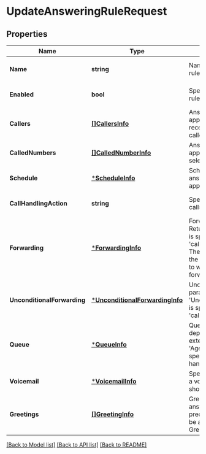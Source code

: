 # UpdateAnsweringRuleRequest

## Properties
Name | Type | Description | Notes
------------ | ------------- | ------------- | -------------
**Name** | **string** | Name of an answering rule specified by user | [optional] [default to null]
**Enabled** | **bool** | Specifies if an answering rule is active or inactive | [optional] [default to null]
**Callers** | [**[]CallersInfo**](CallersInfo.md) | Answering rules are applied when calls are received from specified caller(s) | [optional] [default to null]
**CalledNumbers** | [**[]CalledNumberInfo**](CalledNumberInfo.md) | Answering rules are applied when calling to selected number(s) | [optional] [default to null]
**Schedule** | [***ScheduleInfo**](ScheduleInfo.md) | Schedule when an answering rule should be applied | [optional] [default to null]
**CallHandlingAction** | **string** | Specifies how incoming calls are forwarded | [optional] [default to null]
**Forwarding** | [***ForwardingInfo**](ForwardingInfo.md) | Forwarding parameters. Returned if &#39;ForwardCalls&#39; is specified in &#39;callHandlingAction&#39;. These settings determine the forwarding numbers to which the call will be forwarded | [optional] [default to null]
**UnconditionalForwarding** | [***UnconditionalForwardingInfo**](UnconditionalForwardingInfo.md) | Unconditional forwarding parameters. Returned if &#39;UnconditionalForwarding&#39; is specified in &#39;callHandlingAction&#39; | [optional] [default to null]
**Queue** | [***QueueInfo**](QueueInfo.md) | Queue settings applied for department (call queue) extension type, with the &#39;AgentQueue&#39; value specified as a call handling action | [optional] [default to null]
**Voicemail** | [***VoicemailInfo**](VoicemailInfo.md) | Specifies whether to take a voicemail and who should do it | [optional] [default to null]
**Greetings** | [**[]GreetingInfo**](GreetingInfo.md) | Greetings applied for an answering rule; only predefined greetings can be applied, see Dictionary Greeting List | [optional] [default to null]

[[Back to Model list]](../README.md#documentation-for-models) [[Back to API list]](../README.md#documentation-for-api-endpoints) [[Back to README]](../README.md)


